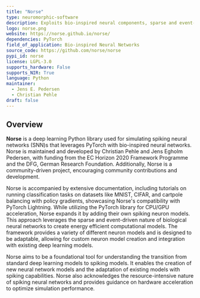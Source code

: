 ```yaml
---
title: "Norse"
type: neuromorphic-software
description: Exploits bio-inspired neural components, sparse and event-driven, expands PyTorch with primitives for bio-inspired neural components.
logo: norse.png
website: https://norse.github.io/norse/
dependencies: PyTorch
field_of_application: Bio-inspired Neural Networks
source_code: https://github.com/norse/norse
pypi_id: norse
license: LGPL-3.0
supports_hardware: False
supports_NIR: True
language: Python
maintainer: 
  - Jens E. Pedersen
  - Christian Pehle
draft: false
---
```




## Overview
**Norse** is a deep learning Python library used for simulating spiking neural networks (SNN)s that leverages PyTorch with bio-inspired neural networks. Norse is maintained  and developed by Christian Pehle and Jens Egholm Pedersen, with funding from the EC Horizon 2020 Framework Programme and the DFG, German Research Foundation. Additionally, Norse is a community-driven project, encouraging community contributions and development. 

Norse is accompanied by extensive documentation, including tutorials on running classification tasks on datasets like MNIST, CIFAR, and cartpole balancing with policy gradients, showcasing Norse's compatibility with PyTorch Lightning. While utilizing the PyTorch library for CPU/GPU acceleration, Norse expands it by adding their own spiking neuron models. This approach leverages the sparse and event-driven nature of biological neural networks to create energy efficient computational models. The framework provides a variety of different neuron models and is designed to be adaptable, allowing for custom neuron model creation and integration with existing deep learning models.

Norse aims to be a foundational tool for understanding the transition from standard deep learning models to spiking models. It enables the creation of new neural network models 
and the adaptation of existing models with spiking capabilities. Norse also acknowledges the resource-intensive nature of spiking neural networks and provides guidance on hardware 
acceleration to optimize simulation performance.
